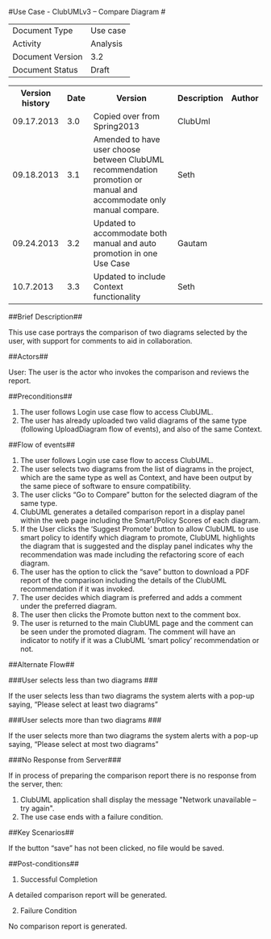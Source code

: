 #Use Case - ClubUMLv3 – Compare Diagram #

<TABLE>
<TR><TD>Document Type</TD><TD>Use case</TD></TR>
<TR><TD>Activity</TD><TD>Analysis</TD></TR>
<TR><TD>Document Version</TD><TD>3.2</TD></TR>
<TR><TD>Document Status</TD><TD>Draft</TD></TR>
</TABLE>

<TABLE>
<TR><TH>Version history</TH><TH>Date</TH><TH>Version</TH><TH>Description</TH><TH>Author</TH></TR>
<TR><TD>09.17.2013</TD><TD>3.0</TD><TD>Copied over from Spring2013</TD><TD>ClubUml</TD></TR>
<TR><TD>09.18.2013</TD><TD>3.1</TD><TD>Amended to have user choose between ClubUML
recommendation promotion or manual and accommodate only manual compare.</TD><TD>Seth</TD></TR>
<TR><TD>09.24.2013</TD><TD>3.2</TD><TD>Updated to accommodate both manual and auto promotion
 in one Use Case</TD><TD>Gautam</TD></TR>
<TR><TD>10.7.2013</TD><TD>3.3</TD><TD>Updated to include Context functionality</TD><TD>Seth</TD></TR>
</TABLE>

##Brief Description##

This use case portrays the comparison of two diagrams selected by the user, with support for comments to aid in collaboration.

##Actors##

User: The user is the actor who invokes the comparison and reviews the report.

##Preconditions##

1.	The user follows Login use case flow to access ClubUML.
2.	The user has already uploaded two valid diagrams of the same type (following UploadDiagram flow of events), and also of the same Context.

##Flow of events##

1.	The user follows Login use case flow to access ClubUML.
2.	The user selects two diagrams from the list of diagrams in the project, which are the same type as well as Context, and have been output by the same piece of software to ensure compatibility.
3.	The user clicks “Go to Compare” button for the selected diagram of the same type.
4.	ClubUML generates a detailed comparison report in a display panel within the web page including the Smart/Policy Scores of each diagram. 
5.	If the User clicks the ‘Suggest Promote’ button to allow ClubUML to use smart policy to identify which diagram to promote, ClubUML highlights the diagram that is suggested and the display panel indicates why the recommendation was made including the refactoring score of each diagram. 
6.	The user has the option to click the “save” button to download a PDF report of the comparison including the details of the ClubUML recommendation if it was invoked.
7.	 The user decides which diagram is preferred and adds a comment under the preferred diagram.
8.	The user then clicks the Promote button next to the comment box.
9.	The user is returned to the main ClubUML page and the comment can be seen under the promoted diagram. The comment will have an indicator to notify if it was a ClubUML ‘smart policy’ recommendation or not.

##Alternate Flow##

###User selects less than two diagrams ###

If the user selects less than two diagrams the system alerts with a pop-up saying, “Please select at least two diagrams”

###User selects more than two diagrams ###

If the user selects more than two diagrams the system alerts with a pop-up saying, “Please select at most two diagrams”

###No Response from Server###

If in process of preparing the comparison report there is no response from the server, then:

1. ClubUML application shall display the message "Network unavailable – try again".
2. The use case ends with a failure condition.

##Key Scenarios##

If the button “save” has not been clicked, no file would be saved.

##Post-conditions##

1.	Successful Completion

A detailed comparison report will be generated.

2.	Failure Condition

No comparison report is generated.

